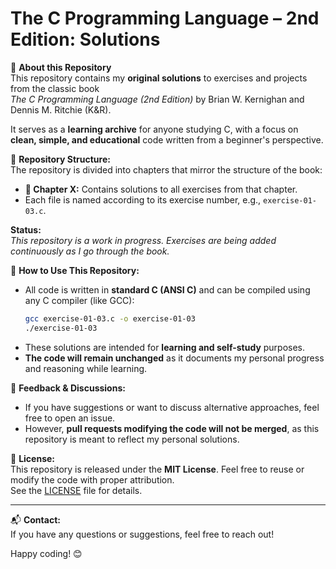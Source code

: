 # The C Programming Language – 2nd Edition: Solutions

📘 **About this Repository**  
This repository contains my **original solutions** to exercises and projects from the classic book  
*The C Programming Language (2nd Edition)* by Brian W. Kernighan and Dennis M. Ritchie (K&R).  

It serves as a **learning archive** for anyone studying C, with a focus on **clean, simple, and educational** code written from a beginner's perspective.

📌 **Repository Structure:**  
The repository is divided into chapters that mirror the structure of the book:  
- **📂 Chapter X:** Contains solutions to all exercises from that chapter.  
- Each file is named according to its exercise number, e.g., `exercise-01-03.c`.

**Status:**  
*This repository is a work in progress. Exercises are being added continuously as I go through the book.*

📌 **How to Use This Repository:**  
- All code is written in **standard C (ANSI C)** and can be compiled using any C compiler (like GCC):  
  ```sh
  gcc exercise-01-03.c -o exercise-01-03
  ./exercise-01-03
  ```
- These solutions are intended for **learning and self-study** purposes.  
- **The code will remain unchanged** as it documents my personal progress and reasoning while learning.

📌 **Feedback & Discussions:**  
- If you have suggestions or want to discuss alternative approaches, feel free to open an issue.
- However, **pull requests modifying the code will not be merged**, as this repository is meant to reflect my personal solutions.

📌 **License:**  
This repository is released under the **MIT License**. Feel free to reuse or modify the code with proper attribution.  
See the [LICENSE](./LICENSE) file for details.

---

📬 **Contact:**  
If you have any questions or suggestions, feel free to reach out!

Happy coding! 😊
